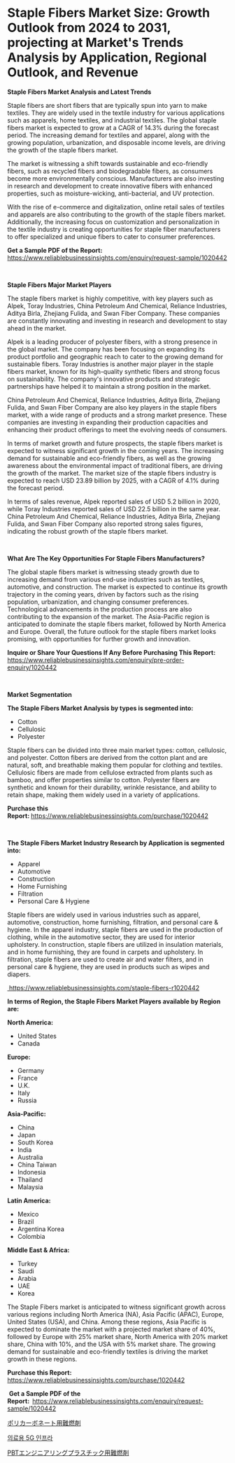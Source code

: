 <p><h1>Staple Fibers Market Size: Growth Outlook from 2024 to 2031, projecting at Market's Trends Analysis by Application, Regional Outlook, and Revenue</h1></p><p><strong>Staple Fibers Market Analysis and Latest Trends</strong></p>
<p><p>Staple fibers are short fibers that are typically spun into yarn to make textiles. They are widely used in the textile industry for various applications such as apparels, home textiles, and industrial textiles. The global staple fibers market is expected to grow at a CAGR of 14.3% during the forecast period. The increasing demand for textiles and apparel, along with the growing population, urbanization, and disposable income levels, are driving the growth of the staple fibers market.</p><p>The market is witnessing a shift towards sustainable and eco-friendly fibers, such as recycled fibers and biodegradable fibers, as consumers become more environmentally conscious. Manufacturers are also investing in research and development to create innovative fibers with enhanced properties, such as moisture-wicking, anti-bacterial, and UV protection.</p><p>With the rise of e-commerce and digitalization, online retail sales of textiles and apparels are also contributing to the growth of the staple fibers market. Additionally, the increasing focus on customization and personalization in the textile industry is creating opportunities for staple fiber manufacturers to offer specialized and unique fibers to cater to consumer preferences.</p></p>
<p><strong>Get a Sample PDF of the Report:&nbsp;</strong> <a href="https://www.reliablebusinessinsights.com/enquiry/request-sample/1020442">https://www.reliablebusinessinsights.com/enquiry/request-sample/1020442</a></p>
<p>&nbsp;</p>
<p><strong>Staple Fibers Major Market Players</strong></p>
<p><p>The staple fibers market is highly competitive, with key players such as Alpek, Toray Industries, China Petroleum And Chemical, Reliance Industries, Aditya Birla, Zhejiang Fulida, and Swan Fiber Company. These companies are constantly innovating and investing in research and development to stay ahead in the market.</p><p>Alpek is a leading producer of polyester fibers, with a strong presence in the global market. The company has been focusing on expanding its product portfolio and geographic reach to cater to the growing demand for sustainable fibers. Toray Industries is another major player in the staple fibers market, known for its high-quality synthetic fibers and strong focus on sustainability. The company's innovative products and strategic partnerships have helped it to maintain a strong position in the market.</p><p>China Petroleum And Chemical, Reliance Industries, Aditya Birla, Zhejiang Fulida, and Swan Fiber Company are also key players in the staple fibers market, with a wide range of products and a strong market presence. These companies are investing in expanding their production capacities and enhancing their product offerings to meet the evolving needs of consumers.</p><p>In terms of market growth and future prospects, the staple fibers market is expected to witness significant growth in the coming years. The increasing demand for sustainable and eco-friendly fibers, as well as the growing awareness about the environmental impact of traditional fibers, are driving the growth of the market. The market size of the staple fibers industry is expected to reach USD 23.89 billion by 2025, with a CAGR of 4.1% during the forecast period.</p><p>In terms of sales revenue, Alpek reported sales of USD 5.2 billion in 2020, while Toray Industries reported sales of USD 22.5 billion in the same year. China Petroleum And Chemical, Reliance Industries, Aditya Birla, Zhejiang Fulida, and Swan Fiber Company also reported strong sales figures, indicating the robust growth of the staple fibers market.</p></p>
<p>&nbsp;</p>
<p><strong>What Are The Key Opportunities For Staple Fibers Manufacturers?</strong></p>
<p><p>The global staple fibers market is witnessing steady growth due to increasing demand from various end-use industries such as textiles, automotive, and construction. The market is expected to continue its growth trajectory in the coming years, driven by factors such as the rising population, urbanization, and changing consumer preferences. Technological advancements in the production process are also contributing to the expansion of the market. The Asia-Pacific region is anticipated to dominate the staple fibers market, followed by North America and Europe. Overall, the future outlook for the staple fibers market looks promising, with opportunities for further growth and innovation.</p></p>
<p><strong>Inquire or Share Your Questions If Any Before Purchasing This Report:</strong> <a href="https://www.reliablebusinessinsights.com/enquiry/pre-order-enquiry/1020442">https://www.reliablebusinessinsights.com/enquiry/pre-order-enquiry/1020442</a></p>
<p>&nbsp;</p>
<p><strong>Market Segmentation</strong></p>
<p><strong>The Staple Fibers Market Analysis by types is segmented into:</strong></p>
<p><ul><li>Cotton</li><li>Cellulosic</li><li>Polyester</li></ul></p>
<p><p>Staple fibers can be divided into three main market types: cotton, cellulosic, and polyester. Cotton fibers are derived from the cotton plant and are natural, soft, and breathable making them popular for clothing and textiles. Cellulosic fibers are made from cellulose extracted from plants such as bamboo, and offer properties similar to cotton. Polyester fibers are synthetic and known for their durability, wrinkle resistance, and ability to retain shape, making them widely used in a variety of applications.</p></p>
<p><strong>Purchase this Report:&nbsp;</strong><a href="https://www.reliablebusinessinsights.com/purchase/1020442">https://www.reliablebusinessinsights.com/purchase/1020442</a></p>
<p>&nbsp;</p>
<p><strong>The Staple Fibers Market Industry Research by Application is segmented into:</strong></p>
<p><ul><li>Apparel</li><li>Automotive</li><li>Construction</li><li>Home Furnishing</li><li>Filtration</li><li>Personal Care & Hygiene</li></ul></p>
<p><p>Staple fibers are widely used in various industries such as apparel, automotive, construction, home furnishing, filtration, and personal care & hygiene. In the apparel industry, staple fibers are used in the production of clothing, while in the automotive sector, they are used for interior upholstery. In construction, staple fibers are utilized in insulation materials, and in home furnishing, they are found in carpets and upholstery. In filtration, staple fibers are used to create air and water filters, and in personal care & hygiene, they are used in products such as wipes and diapers.</p></p>
<p><a href="https://www.reliablebusinessinsights.com/staple-fibers-r1020442">&nbsp;https://www.reliablebusinessinsights.com/staple-fibers-r1020442</a></p>
<p><strong>In terms of Region, the Staple Fibers Market Players available by Region are:</strong></p>
<p>
    <p> <strong> North America: </strong>
        <ul>
            <li>United States</li>
            <li>Canada</li>
        </ul>
        </p> 
    <p> <strong> Europe: </strong>
        <ul>
            <li>Germany</li>
            <li>France</li>
            <li>U.K.</li>
            <li>Italy</li>
            <li>Russia</li>
        </ul>
        </p> 
    <p> <strong> Asia-Pacific: </strong>
        <ul>
            <li>China</li>
            <li>Japan</li>
            <li>South Korea</li>
            <li>India</li>
            <li>Australia</li>
            <li>China Taiwan</li>
            <li>Indonesia</li>
            <li>Thailand</li>
            <li>Malaysia</li>
        </ul>
        </p> 
    <p> <strong> Latin America: </strong>
        <ul>
            <li>Mexico</li>
            <li>Brazil</li>
            <li>Argentina Korea</li>
            <li>Colombia</li>
        </ul>
        </p> 
    <p> <strong> Middle East & Africa: </strong>
        <ul>
            <li>Turkey</li>
            <li>Saudi</li>
            <li>Arabia</li>
            <li>UAE</li>
            <li>Korea</li>
        </ul>
    </p>
    </p>
<p><p>The Staple Fibers market is anticipated to witness significant growth across various regions including North America (NA), Asia Pacific (APAC), Europe, United States (USA), and China. Among these regions, Asia Pacific is expected to dominate the market with a projected market share of 40%, followed by Europe with 25% market share, North America with 20% market share, China with 10%, and the USA with 5% market share. The growing demand for sustainable and eco-friendly textiles is driving the market growth in these regions.</p></p>
<p><strong>Purchase this Report: </strong><a href="https://www.reliablebusinessinsights.com/purchase/1020442">https://www.reliablebusinessinsights.com/purchase/1020442</a></p>
<p>&nbsp;<strong>Get a Sample PDF of the Report:&nbsp;&nbsp;</strong><a href="https://www.reliablebusinessinsights.com/enquiry/request-sample/1020442">https://www.reliablebusinessinsights.com/enquiry/request-sample/1020442</a></p>
<p><strong></strong></p>
<p><p><a href="https://github.com/DudleyFerry/Market-Research-Report-List-1/blob/main/460888687777.md">ポリカーボネート用難燃剤</a></p><p><a href="https://github.com/JohnQuil1917/Market-Research-Report-List-1/blob/main/997371180693.md">의료용 5G 인프라</a></p><p><a href="https://github.com/DemarcusKuhlman/Market-Research-Report-List-1/blob/main/288810187776.md">PBTエンジニアリングプラスチック用難燃剤</a></p></p>